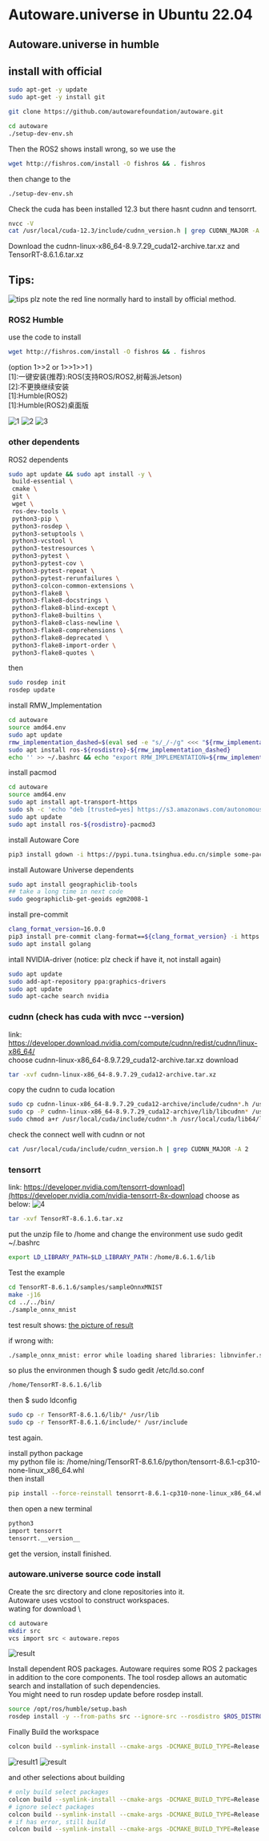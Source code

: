 # Autoware.universe in Ubuntu 22.04

## Autoware.universe in humble 

## install with official 
```bash 
sudo apt-get -y update
sudo apt-get -y install git

git clone https://github.com/autowarefoundation/autoware.git

cd autoware
./setup-dev-env.sh
```
Then the ROS2 shows install wrong, so we use the 
```bash
wget http://fishros.com/install -O fishros && . fishros
```
then change to the 
```bash 
./setup-dev-env.sh
```
Check the cuda has been installed 12.3 but there hasnt cudnn and tensorrt.
```bash
nvcc -V
cat /usr/local/cuda-12.3/include/cudnn_version.h | grep CUDNN_MAJOR -A 2
```

Download the cudnn-linux-x86_64-8.9.7.29_cuda12-archive.tar.xz and TensorRT-8.6.1.6.tar.xz

## Tips:
![tips](https://github.com/ningdian112/jiaocheng/blob/main/20240301/images/1709726617505.png)
plz note the red line normally hard to install by official method.

### ROS2 Humble
use the code to install 
```bash
wget http://fishros.com/install -O fishros && . fishros
```
 (option 1>>2 or 1>>1>>1 )  \
  [1]:一键安装(推荐):ROS(支持ROS/ROS2,树莓派Jetson)  \
  [2]:不更换继续安装 \
  [1]:Humble(ROS2) \
  [1]:Humble(ROS2)桌面版 

  ![1](https://github.com/ningdian112/jiaocheng/blob/main/20240301/images/image_2024_03_06T12_26_12_428Z.png)
  ![2](https://github.com/ningdian112/jiaocheng/blob/main/20240301/images/image_2024_03_06T12_26_36_630Z.png)
  ![3](https://github.com/ningdian112/jiaocheng/blob/main/20240301/images/image_2024_03_06T12_27_40_558Z.png)

 ### other dependents
 ROS2 dependents
 ```bash
sudo apt update && sudo apt install -y \
  build-essential \
  cmake \
  git \
  wget \
  ros-dev-tools \
  python3-pip \
  python3-rosdep \
  python3-setuptools \
  python3-vcstool \
  python3-testresources \
  python3-pytest \
  python3-pytest-cov \
  python3-pytest-repeat \
  python3-pytest-rerunfailures \
  python3-colcon-common-extensions \
  python3-flake8 \
  python3-flake8-docstrings \
  python3-flake8-blind-except \
  python3-flake8-builtins \
  python3-flake8-class-newline \
  python3-flake8-comprehensions \
  python3-flake8-deprecated \
  python3-flake8-import-order \
  python3-flake8-quotes \ 
```
then
```bash
sudo rosdep init
rosdep update
```

install RMW_Implementation
```bash
cd autoware
source amd64.env
sudo apt update
rmw_implementation_dashed=$(eval sed -e "s/_/-/g" <<< "${rmw_implementation}")
sudo apt install ros-${rosdistro}-${rmw_implementation_dashed}
echo '' >> ~/.bashrc && echo "export RMW_IMPLEMENTATION=${rmw_implementation}" >> ~/.bashrc
```

install pacmod
```bash
cd autoware
source amd64.env
sudo apt install apt-transport-https
sudo sh -c 'echo "deb [trusted=yes] https://s3.amazonaws.com/autonomoustuff-repo/ $(lsb_release -sc) main" > /etc/apt/sources.list.d/autonomoustuff-public.list'
sudo apt update
sudo apt install ros-${rosdistro}-pacmod3
```
install Autoware Core
```bash
pip3 install gdown -i https://pypi.tuna.tsinghua.edu.cn/simple some-package
``` 
install Autoware Universe dependents
```bash
sudo apt install geographiclib-tools
## take a long time in next code
sudo geographiclib-get-geoids egm2008-1
```

install pre-commit
```bash
clang_format_version=16.0.0
pip3 install pre-commit clang-format==${clang_format_version} -i https://pypi.tuna.tsinghua.edu.cn/simple some-package
sudo apt install golang
```

intall NVIDIA-driver (notice: plz check if have it, not install again)
```bash
sudo apt update  
sudo add-apt-repository ppa:graphics-drivers  
sudo apt update
sudo apt-cache search nvidia    
```


### cudnn (check has cuda with nvcc --version)
link: https://developer.download.nvidia.com/compute/cudnn/redist/cudnn/linux-x86_64/ \
choose cudnn-linux-x86_64-8.9.7.29_cuda12-archive.tar.xz download

```bash
tar -xvf cudnn-linux-x86_64-8.9.7.29_cuda12-archive.tar.xz
```
copy the cudnn to cuda location
```bash
sudo cp cudnn-linux-x86_64-8.9.7.29_cuda12-archive/include/cudnn*.h /usr/local/cuda/include 
sudo cp -P cudnn-linux-x86_64-8.9.7.29_cuda12-archive/lib/libcudnn* /usr/local/cuda/lib64
sudo chmod a+r /usr/local/cuda/include/cudnn*.h /usr/local/cuda/lib64/libcudnn*
```
check the connect well with cudnn or not
```bash
cat /usr/local/cuda/include/cudnn_version.h | grep CUDNN_MAJOR -A 2
```
### tensorrt
link: https://developer.nvidia.com/tensorrt-download](https://developer.nvidia.com/nvidia-tensorrt-8x-download
choose as below:
![4](https://github.com/ningdian112/jiaocheng/blob/main/20240301/images/1709728430288.png)

```bash
tar -xvf TensorRT-8.6.1.6.tar.xz
```
put the unzip file to /home and change the environment use sudo gedit ~/.bashrc 
```bash
export LD_LIBRARY_PATH=$LD_LIBRARY_PATH：/home/8.6.1.6/lib
```
Test the example 
```bash
cd TensorRT-8.6.1.6/samples/sampleOnnxMNIST
make -j16
cd ../../bin/
./sample_onnx_mnist
```
test result shows:
[the picture of result](20240301/images/image_2024_03_06T11_43_07_444Z.png)

if wrong with: 
```bash
./sample_onnx_mnist: error while loading shared libraries: libnvinfer.so.8: cannot open shared object file: No such file or directory
```
so plus the environmen though $ sudo gedit /etc/ld.so.conf 
```bash
/home/TensorRT-8.6.1.6/lib
```
then $ sudo ldconfig
```bash
sudo cp -r TensorRT-8.6.1.6/lib/* /usr/lib
sudo cp -r TensorRT-8.6.1.6/include/* /usr/include
```
test again. 

install python package \
my python file is: /home/ning/TensorRT-8.6.1.6/python/tensorrt-8.6.1-cp310-none-linux_x86_64.whl \
then install 
```bash
pip install --force-reinstall tensorrt-8.6.1-cp310-none-linux_x86_64.whl
```
then open a new terminal 
```bash
python3
import tensorrt
tensorrt.__version__
```
get the version, install finished.

### autoware.universe source code install
Create the src directory and clone repositories into it. \
Autoware uses vcstool to construct workspaces. \
wating for download \
```bash
cd autoware
mkdir src
vcs import src < autoware.repos
```
![result](https://github.com/ningdian112/jiaocheng/blob/main/20240301/images/image_2024_03_06T11_43_07_444Z.png)

Install dependent ROS packages. 
Autoware requires some ROS 2 packages in addition to the core components. The tool rosdep allows an automatic search and installation of such dependencies. \
You might need to run rosdep update before rosdep install.
```bash
source /opt/ros/humble/setup.bash
rosdep install -y --from-paths src --ignore-src --rosdistro $ROS_DISTRO
```
Finally 
Build the workspace 
```bash
colcon build --symlink-install --cmake-args -DCMAKE_BUILD_TYPE=Release
```
![result1](https://github.com/ningdian112/jiaocheng/blob/main/20240301/images/image_2024_03_06T12_17_45_998Z.png)
![result](https://github.com/ningdian112/jiaocheng/blob/main/20240301/images/image_2024_03_06T12_11_18_120Z.png)

and other selections about building
```bash
# only build select packages
colcon build --symlink-install --cmake-args -DCMAKE_BUILD_TYPE=Release --packages-select packagesname
# ignore select packages
colcon build --symlink-install --cmake-args -DCMAKE_BUILD_TYPE=Release --packages-ignore packagesname
# if has error, still build
colcon build --symlink-install --cmake-args -DCMAKE_BUILD_TYPE=Release --continue-on-error
```








